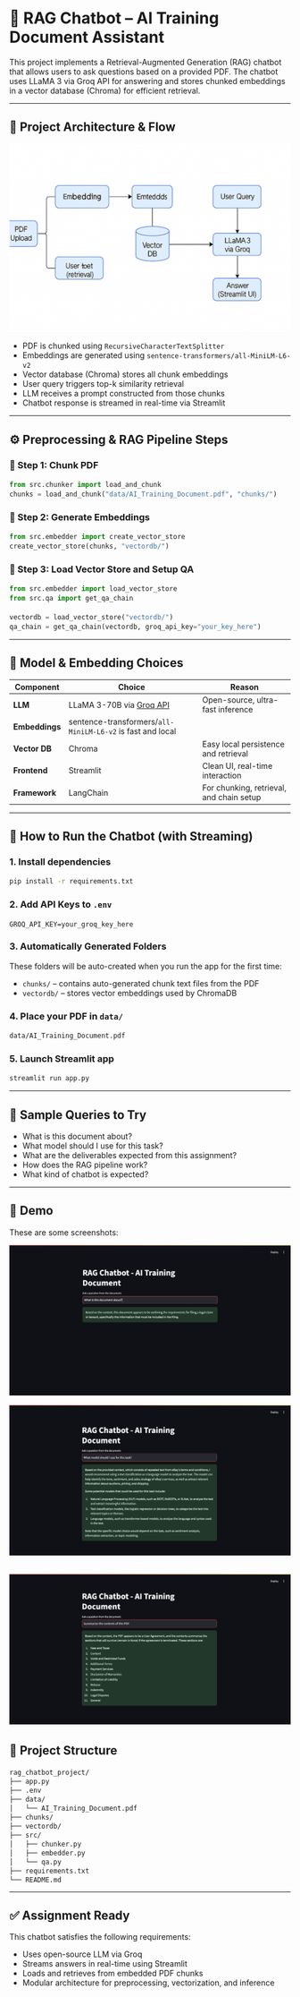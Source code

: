 # 🤖 RAG Chatbot – AI Training Document Assistant

This project implements a Retrieval-Augmented Generation (RAG) chatbot that allows users to ask questions based on a provided PDF. The chatbot uses LLaMA 3 via Groq API for answering and stores chunked embeddings in a vector database (Chroma) for efficient retrieval.

---

## 🧱 Project Architecture & Flow

![RAG Chatbot Architecture](screenshots/architecture.png)

- PDF is chunked using `RecursiveCharacterTextSplitter`
- Embeddings are generated using `sentence-transformers/all-MiniLM-L6-v2` 
- Vector database (Chroma) stores all chunk embeddings
- User query triggers top-k similarity retrieval
- LLM receives a prompt constructed from those chunks
- Chatbot response is streamed in real-time via Streamlit

---

## ⚙️ Preprocessing & RAG Pipeline Steps

### 🧩 Step 1: Chunk PDF
```python
from src.chunker import load_and_chunk
chunks = load_and_chunk("data/AI_Training_Document.pdf", "chunks/")
```

### 🧠 Step 2: Generate Embeddings
```python
from src.embedder import create_vector_store
create_vector_store(chunks, "vectordb/")
```

### 🔁 Step 3: Load Vector Store and Setup QA
```python
from src.embedder import load_vector_store
from src.qa import get_qa_chain

vectordb = load_vector_store("vectordb/")
qa_chain = get_qa_chain(vectordb, groq_api_key="your_key_here")
```

---

## 🧠 Model & Embedding Choices

| Component     | Choice                                 | Reason |
|---------------|----------------------------------------|--------|
| **LLM**       | LLaMA 3-70B via [Groq API](https://console.groq.com) | Open-source, ultra-fast inference |
| **Embeddings**| sentence-transformers/`all-MiniLM-L6-v2` is fast and local |
| **Vector DB** | Chroma                                 | Easy local persistence and retrieval |
| **Frontend**  | Streamlit                              | Clean UI, real-time interaction |
| **Framework** | LangChain                              | For chunking, retrieval, and chain setup |

---

## 🚀 How to Run the Chatbot (with Streaming)

### 1. Install dependencies
```bash
pip install -r requirements.txt
```

### 2. Add API Keys to `.env`
```env
GROQ_API_KEY=your_groq_key_here
```

### 3. Automatically Generated Folders

These folders will be auto-created when you run the app for the first time:

- `chunks/` – contains auto-generated chunk text files from the PDF  
- `vectordb/` – stores vector embeddings used by ChromaDB

### 4. Place your PDF in `data/`
```bash
data/AI_Training_Document.pdf
```

### 5. Launch Streamlit app
```bash
streamlit run app.py
```

---

## 💬 Sample Queries to Try

- What is this document about?
- What model should I use for this task?
- What are the deliverables expected from this assignment?
- How does the RAG pipeline work?
- What kind of chatbot is expected?

---

## 🎥 Demo 

These are some screenshots:

![Chatbot Screenshot](screenshots/ui_demo1.png)

![Chatbot Screenshot](screenshots/ui_demo2.png)

![Chatbot Screenshot](screenshots/ui_demo3.png)
---

## 📁 Project Structure

```
rag_chatbot_project/
├── app.py
├── .env
├── data/
│   └── AI_Training_Document.pdf
├── chunks/
├── vectordb/
├── src/
│   ├── chunker.py
│   ├── embedder.py
│   └── qa.py
├── requirements.txt
└── README.md
```

---

## ✅ Assignment Ready

This chatbot satisfies the following requirements:
- Uses open-source LLM via Groq
- Streams answers in real-time using Streamlit
- Loads and retrieves from embedded PDF chunks
- Modular architecture for preprocessing, vectorization, and inference
